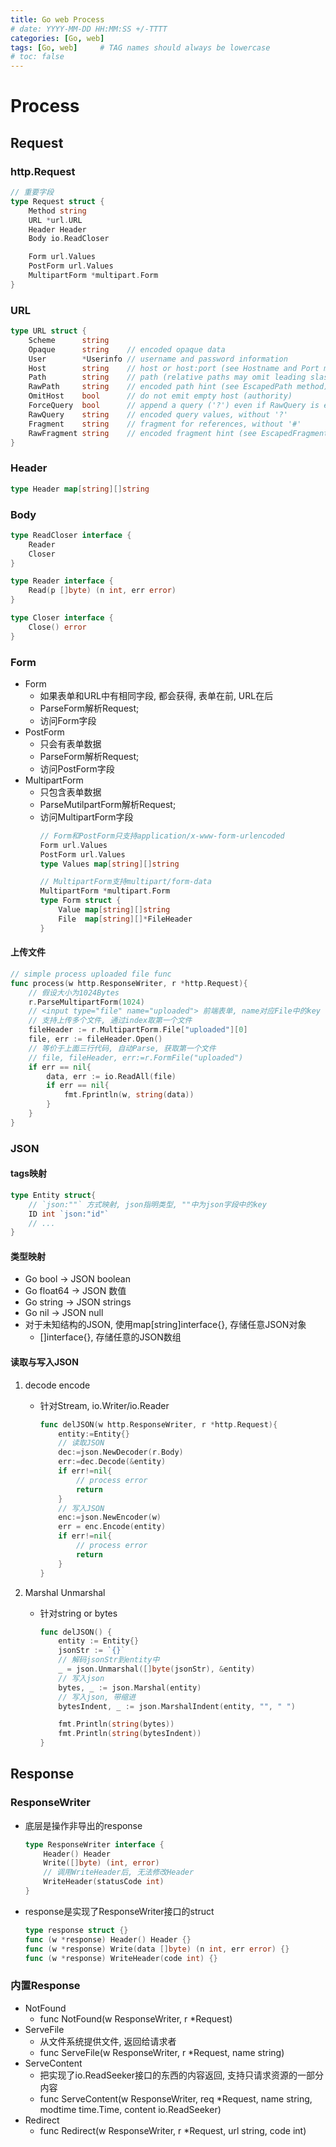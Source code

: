 ```yaml
---
title: Go web Process
# date: YYYY-MM-DD HH:MM:SS +/-TTTT
categories: [Go, web]
tags: [Go, web]     # TAG names should always be lowercase
# toc: false
---
```


# Process
## Request
### http.Request
```go
// 重要字段
type Request struct {
	Method string
	URL *url.URL
    Header Header
	Body io.ReadCloser

    Form url.Values
	PostForm url.Values
	MultipartForm *multipart.Form
}
```

### URL
```go
type URL struct {
	Scheme      string
	Opaque      string    // encoded opaque data
	User        *Userinfo // username and password information
	Host        string    // host or host:port (see Hostname and Port methods)
	Path        string    // path (relative paths may omit leading slash)
	RawPath     string    // encoded path hint (see EscapedPath method)
	OmitHost    bool      // do not emit empty host (authority)
	ForceQuery  bool      // append a query ('?') even if RawQuery is empty
	RawQuery    string    // encoded query values, without '?'
	Fragment    string    // fragment for references, without '#'
	RawFragment string    // encoded fragment hint (see EscapedFragment method)
}
```

### Header
```go
type Header map[string][]string
```

### Body
```go
type ReadCloser interface {
	Reader
	Closer
}

type Reader interface {
	Read(p []byte) (n int, err error)
}

type Closer interface {
	Close() error
}
```

### Form
- Form
  - 如果表单和URL中有相同字段, 都会获得, 表单在前, URL在后
  - ParseForm解析Request;
  - 访问Form字段
- PostForm
  - 只会有表单数据
  - ParseForm解析Request;
  - 访问PostForm字段
- MultipartForm
  - 只包含表单数据
  - ParseMutilpartForm解析Request;
  - 访问MultipartForm字段
    ```go
    // Form和PostForm只支持application/x-www-form-urlencoded
    Form url.Values
    PostForm url.Values
    type Values map[string][]string

    // MultipartForm支持multipart/form-data
    MultipartForm *multipart.Form
    type Form struct {
        Value map[string][]string
        File  map[string][]*FileHeader
    }
    ```

#### 上传文件
```go
// simple process uploaded file func
func process(w http.ResponseWriter, r *http.Request){
	// 假设大小为1024Bytes
	r.ParseMultipartForm(1024)
	// <input type="file" name="uploaded"> 前端表单, name对应File中的key
	// 支持上传多个文件, 通过index取第一个文件
	fileHeader := r.MultipartForm.File["uploaded"][0]
	file, err := fileHeader.Open()
    // 等价于上面三行代码, 自动Parse, 获取第一个文件
    // file, fileHeader, err:=r.FormFile("uploaded")
	if err == nil{
		data, err := io.ReadAll(file)
		if err == nil{
			fmt.Fprintln(w, string(data))
		}
	}
}
```

### JSON
#### tags映射
```go
type Entity struct{
    // `json:""` 方式映射, json指明类型, ""中为json字段中的key
    ID int `json:"id"`
    // ...
}
```

#### 类型映射
- Go bool -> JSON boolean
- Go float64 -> JSON 数值
- Go string -> JSON strings
- Go nil -> JSON null
- 对于未知结构的JSON, 使用map[string]interface{}, 存储任意JSON对象
  - []interface{}, 存储任意的JSON数组

#### 读取与写入JSON
1. decode encode
   - 针对Stream, io.Writer/io.Reader
        ```go
        func delJSON(w http.ResponseWriter, r *http.Request){
            entity:=Entity{}
            // 读取JSON
            dec:=json.NewDecoder(r.Body)
            err:=dec.Decode(&entity)
            if err!=nil{
                // process error
                return
            }
            // 写入JSON
            enc:=json.NewEncoder(w)
            err = enc.Encode(entity)
            if err!=nil{
                // process error
                return
            }
        }
        ```

2. Marshal Unmarshal
    - 针对string or bytes
        ```go
        func delJSON() {
            entity := Entity{}
            jsonStr := `{}`
            // 解码jsonStr到entity中
            _ = json.Unmarshal([]byte(jsonStr), &entity)
            // 写入json
            bytes, _ := json.Marshal(entity)
            // 写入json, 带缩进
            bytesIndent, _ := json.MarshalIndent(entity, "", " ")

            fmt.Println(string(bytes))
            fmt.Println(string(bytesIndent))
        }
        ```

## Response
### ResponseWriter
- 底层是操作非导出的response
    ```go
    type ResponseWriter interface {
        Header() Header
        Write([]byte) (int, error)
        // 调用WriteHeader后, 无法修改Header
        WriteHeader(statusCode int)
    }
    ```
- response是实现了ResponseWriter接口的struct
    ```go
    type response struct {}
    func (w *response) Header() Header {}
    func (w *response) Write(data []byte) (n int, err error) {}
    func (w *response) WriteHeader(code int) {}
    ```

### 内置Response
- NotFound
  - func NotFound(w ResponseWriter, r *Request)
- ServeFile
  - 从文件系统提供文件, 返回给请求者
  - func ServeFile(w ResponseWriter, r *Request, name string)
- ServeContent
  - 把实现了io.ReadSeeker接口的东西的内容返回, 支持只请求资源的一部分内容
  - func ServeContent(w ResponseWriter, req *Request, name string, modtime time.Time, content io.ReadSeeker)
- Redirect
  - func Redirect(w ResponseWriter, r *Request, url string, code int) 
